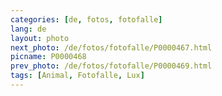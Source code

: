```yaml
---
categories: [de, fotos, fotofalle]
lang: de
layout: photo
next_photo: /de/fotos/fotofalle/P0000467.html
picname: P0000468
prev_photo: /de/fotos/fotofalle/P0000469.html
tags: [Animal, Fotofalle, Lux]
---
```

